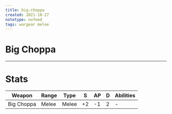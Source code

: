 ```yaml
---
title: big-choppa
created: 2021-10-27
notetype: nofeed
tags: wargear melee
---
```


# Big Choppa

---

# Stats

| Weapon     | Range | Type  | S   | AP  | D   | Abilities |
| ---------- | ----- | ----- | --- | --- | --- | --------- |
| Big Choppa | Melee | Melee | +2  | -1  | 2   | -         | 